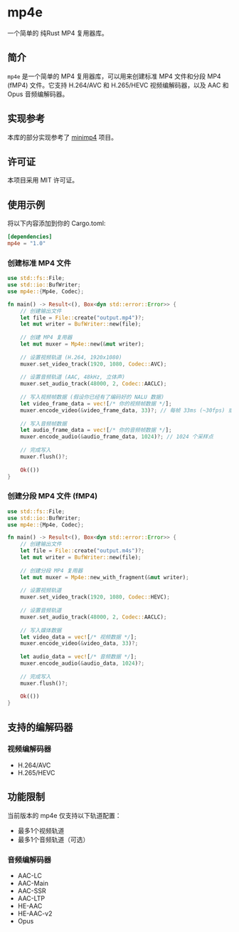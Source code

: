 # mp4e

一个简单的 纯Rust MP4 复用器库。

## 简介

`mp4e` 是一个简单的 MP4 复用器库，可以用来创建标准 MP4 文件和分段 MP4 (fMP4) 文件。它支持 H.264/AVC 和 H.265/HEVC 视频编解码器，以及 AAC 和 Opus 音频编解码器。

## 实现参考

本库的部分实现参考了 [minimp4](https://github.com/lieff/minimp4) 项目。

## 许可证

本项目采用 MIT 许可证。

## 使用示例

将以下内容添加到你的 Cargo.toml:

```toml
[dependencies]
mp4e = "1.0"
```

### 创建标准 MP4 文件

```rust
use std::fs::File;
use std::io::BufWriter;
use mp4e::{Mp4e, Codec};

fn main() -> Result<(), Box<dyn std::error::Error>> {
    // 创建输出文件
    let file = File::create("output.mp4")?;
    let mut writer = BufWriter::new(file);
    
    // 创建 MP4 复用器
    let mut muxer = Mp4e::new(&mut writer);
    
    // 设置视频轨道 (H.264, 1920x1080)
    muxer.set_video_track(1920, 1080, Codec::AVC);
    
    // 设置音频轨道 (AAC, 48kHz, 立体声)
    muxer.set_audio_track(48000, 2, Codec::AACLC);
    
    // 写入视频帧数据 (假设你已经有了编码好的 NALU 数据)
    let video_frame_data = vec![/* 你的视频帧数据 */];
    muxer.encode_video(&video_frame_data, 33)?; // 每帧 33ms (~30fps) 或者encode_video_with_pts
    
    // 写入音频帧数据
    let audio_frame_data = vec![/* 你的音频帧数据 */];
    muxer.encode_audio(&audio_frame_data, 1024)?; // 1024 个采样点
    
    // 完成写入
    muxer.flush()?;
    
    Ok(())
}
```

### 创建分段 MP4 文件 (fMP4)

```rust
use std::fs::File;
use std::io::BufWriter;
use mp4e::{Mp4e, Codec};

fn main() -> Result<(), Box<dyn std::error::Error>> {
    // 创建输出文件
    let file = File::create("output.m4s")?;
    let mut writer = BufWriter::new(file);
    
    // 创建分段 MP4 复用器
    let mut muxer = Mp4e::new_with_fragment(&mut writer);
    
    // 设置视频轨道
    muxer.set_video_track(1920, 1080, Codec::HEVC);
    
    // 设置音频轨道
    muxer.set_audio_track(48000, 2, Codec::AACLC);
    
    // 写入媒体数据
    let video_data = vec![/* 视频数据 */];
    muxer.encode_video(&video_data, 33)?;
    
    let audio_data = vec![/* 音频数据 */];
    muxer.encode_audio(&audio_data, 1024)?;
    
    // 完成写入
    muxer.flush()?;
    
    Ok(())
}
```

## 支持的编解码器

### 视频编解码器
- H.264/AVC
- H.265/HEVC

## 功能限制

当前版本的 mp4e 仅支持以下轨道配置：
- 最多1个视频轨道
- 最多1个音频轨道（可选）

### 音频编解码器
- AAC-LC
- AAC-Main
- AAC-SSR
- AAC-LTP
- HE-AAC
- HE-AAC-v2
- Opus